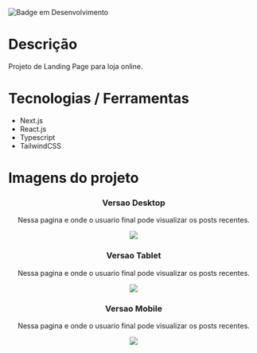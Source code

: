 ![Badge em Desenvolvimento](http://img.shields.io/static/v1?label=STATUS&message=EM%20DESENVOLVIMENTO&color=GREEN&style=for-the-badge)
# Descrição
Projeto de Landing Page para loja online.


# Tecnologias / Ferramentas
- Next.js
- React.js
- Typescript
- TailwindCSS


# Imagens do projeto

<div align="center">
  <h3 align="center">Versao Desktop</h3>
  <p>Nessa pagina e onde o usuario final pode visualizar os posts recentes.
  </p>
  <image src="https://raw.githubusercontent.com/TallysonFreitas/Blog-News/main/public/pagina-inicial.jpeg"/>
</div>
<div align="center">
  <h3 align="center">Versao Tablet</h3>
  <p>Nessa pagina e onde o usuario final pode visualizar os posts recentes.
  </p>
  <image src="https://raw.githubusercontent.com/TallysonFreitas/Blog-News/main/public/pagina-inicial.jpeg"/>
</div>
<div align="center">
  <h3 align="center">Versao Mobile</h3>
  <p>Nessa pagina e onde o usuario final pode visualizar os posts recentes.
  </p>
  <image src="https://raw.githubusercontent.com/TallysonFreitas/Blog-News/main/public/pagina-inicial.jpeg"/>
</div>